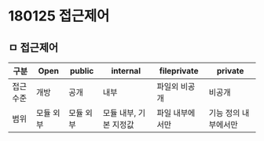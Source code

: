 # 180125 접근제어

## ㅁ 접근제어

|    구분   |    Open   |   public  |        internal        |   fileprivate   |       private        |
|-----------|-----------|-----------|------------------------|-----------------|----------------------|
| 접근 수준 | 개방      | 공개      | 내부                   | 파일외 비공개   | 비공개               |
| 범위      | 모듈 외부 | 모듈 외부 | 모듈 내부, 기본 지정값 | 파일 내부에서만 | 기능 정의 내부에서만 |

